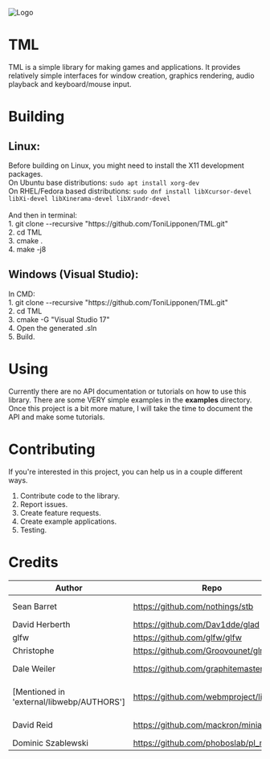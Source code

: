 ![Logo](https://user-images.githubusercontent.com/86045205/139578779-10c9f5cc-1185-4a45-a500-09b9c02be1ff.png)
  
# TML
TML is a simple library for making games and applications. It provides relatively simple interfaces for window creation, graphics rendering, audio playback and keyboard/mouse input. 

# Building
<h2>Linux:</h2>
Before building on Linux, you might need to install the X11 development packages.<br>
On Ubuntu base distributions:
<code>sudo apt install xorg-dev</code><br>
On RHEL/Fedora based distributions:
<code>sudo dnf install libXcursor-devel libXi-devel libXinerama-devel libXrandr-devel</code><br><br>
And then in terminal:<br>
1. git clone --recursive "https://github.com/ToniLipponen/TML.git"<br>
2. cd TML<br>
3. cmake .<br>
4. make -j8<br>

<h2>Windows (Visual Studio):</h2>
In CMD:<br>
1. git clone --recursive "https://github.com/ToniLipponen/TML.git"<br>
2. cd TML<br>
3. cmake -G "Visual Studio 17"<br>
4. Open the generated .sln<br>
5. Build.

# Using
Currently there are no API documentation or tutorials on how to use this library. There are some VERY simple examples in the <b>examples</b> directory. Once this project is a bit more mature, I will take the time to document the API and make some tutorials.

# Contributing
If you're interested in this project, you can help us in a couple different ways. 
1. Contribute code to the library.
2. Report issues.
3. Create feature requests.
4. Create example applications.
5. Testing.

# Credits
|Author|Repo|Library|License|
|------|----|---|-------|
|Sean Barret|https://github.com/nothings/stb|stb libraries|Public Domain|
|David Herberth|https://github.com/Dav1dde/glad|glad|MIT|
|glfw|https://github.com/glfw/glfw|glfw|Zlib|
|Christophe|https://github.com/Groovounet/glm|glm|MIT|
|Dale Weiler|https://github.com/graphitemaster/incbin|incbin|Unlicense License|
|[Mentioned in 'external/libwebp/AUTHORS']|https://github.com/webmproject/libwebp/|libwebp|BSD 3-clause License|
|David Reid|https://github.com/mackron/miniaudio|miniaudio|Public Domain|
|Dominic Szablewski|https://github.com/phoboslab/pl_mpeg|pl_mpeg|MIT|
